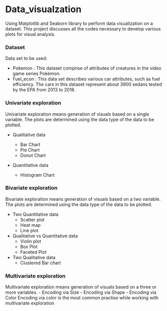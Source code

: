 # Data_visualzation
Using Matplotlib and Seaborn library to perform data visualization on a dataset. This project discusses all the codes necessary to develop various plots for visual analysis.

### Dataset
Data set to be used:
- Pokemon : This dataset comprise of attributes of creatures in the video game series Pokémon.
- Fuel_econ : This data set describes various car attributes, such as fuel efficiency. The cars in this dataset represent about 3900 sedans tested by the EPA from 2013 to 2018.  

### Univariate exploration
Univariate exploration means generation of visuals based on a single variable.
The plots are determined using the data type of the data to be plotted.

* Qualitative data

  - Bar Chart
  - Pie Chart
  - Donut Chart
* Quantitative data
  - Histogram Chart
  
### Bivariate exploration
Bivariate exploration means generation of visuals based on a two variable.
The plots are determined using the data type of the data to be plotted.
* Two Quantitative data
  - Scatter plot
  - Heat map
  - Line plot
* Qualitative vs Quantitative data
  - Violin plot
  - Box Plot
  - Faceted Plot
* Two Qualitative data
  - Clustered Bar chart
 ### Multivariate exploration
 Multivariate exploration means generation of visuals based on a three or more variables.
    - Encoding via Size
    - Encoding via Shape
    - Encoding via Color
Encoding via color is the most common practise while working with multivariate exploration
